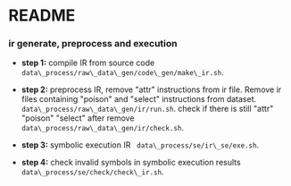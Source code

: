 # README


### ir generate, preprocess and execution

- **step 1:** compile IR from source code ` data\_process/raw\_data\_gen/code\_gen/make\_ir.sh`.

- **step 2:** preprocess IR, remove "attr" instructions from ir file. Remove ir files containing "poison" and "select" instructions from dataset. ` data\_process/raw\_data\_gen/ir/run.sh`. check if there is still "attr" "poison" "select" after remove ` data\_process/raw\_data\_gen/ir/check.sh`.

- **step 3:** symbolic execution IR ` data\_process/se/ir\_se/exe.sh`.

- **step 4:** check invalid symbols in symbolic execution results ` data\_process/se/check/check\_ir.sh`.




